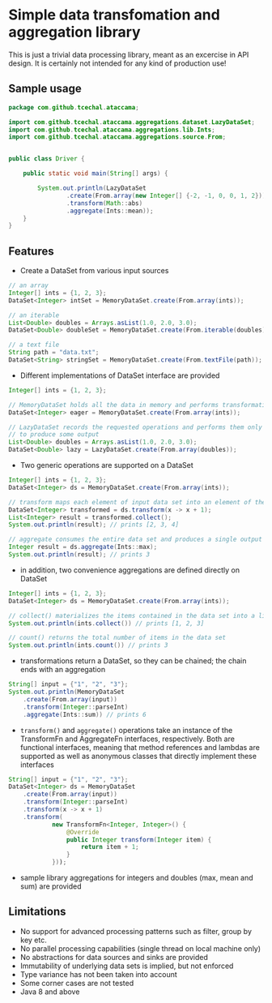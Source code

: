 # Simple data transfomation and aggregation library

This is just a trivial data processing library, meant as an excercise in API design.
It is certainly not intended for any kind of production use!

## Sample usage
```java
package com.github.tcechal.ataccama;

import com.github.tcechal.ataccama.aggregations.dataset.LazyDataSet;
import com.github.tcechal.ataccama.aggregations.lib.Ints;
import com.github.tcechal.ataccama.aggregations.source.From;


public class Driver {

    public static void main(String[] args) {

        System.out.println(LazyDataSet
                .create(From.array(new Integer[] {-2, -1, 0, 0, 1, 2}))
                .transform(Math::abs)
                .aggregate(Ints::mean));
    }
}
```


## Features

- Create a DataSet from various input sources

```java
// an array
Integer[] ints = {1, 2, 3};
DataSet<Integer> intSet = MemoryDataSet.create(From.array(ints));

// an iterable
List<Double> doubles = Arrays.asList(1.0, 2.0, 3.0);
DataSet<Double> doubleSet = MemoryDataSet.create(From.iterable(doubles));

// a text file
String path = "data.txt";
DataSet<String> stringSet = MemoryDataSet.create(From.textFile(path));
```

- Different implementations of DataSet interface are provided

```java
Integer[] ints = {1, 2, 3};

// MemoryDataSet holds all the data in memory and performs transformations on the go
DataSet<Integer> eager = MemoryDataSet.create(From.array(ints));

// LazyDataSet records the requested operations and performs them only when required
// to produce some output
List<Double> doubles = Arrays.asList(1.0, 2.0, 3.0);
DataSet<Double> lazy = LazyDataSet.create(From.array(doubles));
```
- Two generic operations are supported on a DataSet
```java
Integer[] ints = {1, 2, 3};
DataSet<Integer> ds = MemoryDataSet.create(From.array(ints));

// transform maps each element of input data set into an element of the output data set
DataSet<Integer> transformed = ds.transform(x -> x + 1);
List<Integer> result = transformed.collect();
System.out.println(result); // prints [2, 3, 4]

// aggregate consumes the entire data set and produces a single output value
Integer result = ds.aggregate(Ints::max);
System.out.println(result); // prints 3
```
- in addition, two convenience aggregations are defined directly on DataSet
```java
Integer[] ints = {1, 2, 3};
DataSet<Integer> ds = MemoryDataSet.create(From.array(ints));

// collect() materializes the items contained in the data set into a list
System.out.println(ints.collect()) // prints [1, 2, 3]

// count() returns the total number of items in the data set
System.out.println(ints.count()) // prints 3
```
- transformations return a DataSet, so they can be chained; the chain ends with an aggregation
```java
String[] input = {"1", "2", "3"};
System.out.println(MemoryDataSet
    .create(From.array(input))
    .transform(Integer::parseInt)
    .aggregate(Ints::sum)) // prints 6
```
- `transform()` and `aggregate()` operations take an instance of the TransformFn and AggregateFn interfaces, respectively. Both are functional interfaces, meaning that method references and lambdas are supported as well as anonymous classes that directly implement these interfaces
```java
String[] input = {"1", "2", "3"};
DataSet<Integer> ds = MemoryDataSet
    .create(From.array(input))
    .transform(Integer::parseInt)
    .transform(x -> x + 1)
    .transform(
            new TransformFn<Integer, Integer>() {
                @Override
                public Integer transform(Integer item) {
                    return item + 1;
                }
            }));
```
- sample library aggregations for integers and doubles (max, mean and sum) are provided


## Limitations
- No support for advanced processing patterns such as filter, group by key etc.
- No parallel processing capabilities (single thread on local machine only)
- No abstractions for data sources and sinks are provided
- Immutability of underlying data sets is implied, but not enforced
- Type variance has not been taken into account
- Some corner cases are not tested
- Java 8 and above
